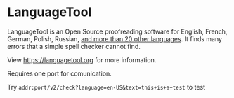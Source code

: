 # LanguageTool

LanguageTool is an Open Source proofreading software for English, French, German, Polish, Russian, [and more than 20 other languages](https://languagetool.org/languages/). It finds many errors that a simple spell checker cannot find.

View https://languagetool.org for more information.

Requires one port for comunication.

Try `addr:port/v2/check?language=en-US&text=this+is+a+test` to test
